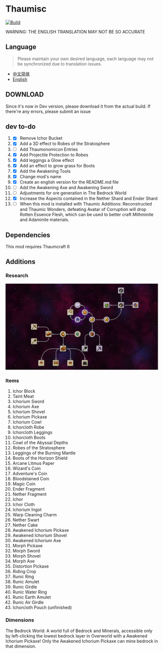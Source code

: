 # Thaumisc

 [![Build](https://github.com/KELETU66666/keletupack/actions/workflows/main.yml/badge.svg?branch=backport)](https://github.com/KELETU66666/keletupack/actions/workflows/main.yml)

WARNING: THE ENGLISH TRANSLATION MAY NOT BE SO ACCURATE

## Language
> Please maintain your own desired language, each language may not be synchronized due to translation issues.


- [中文简体](./README.md)
- [English](./doc/en_us/README.md)

## DOWNLOAD

Since it's now in Dev version, please download it from the actual build. If there're any errors, please submit an issue

## dev to-do

1. - [x] Remove Ichor Bucket
2. - [x] Add a 3D effect to Robes of the Stratosphere
3. - [ ] Add Thaumonomicon Entries
4. - [x] Add Projectile Protection to Robes
5. - [x] Add leggings a Glow effect
6. - [x] Add an effect to grow grass for Boots
7. - [x] Add the Awakening Tools
8. - [x] Change mod's name
9. - [x] Create an english version for the README.md file
10. - [ ] Add the Awakening Axe and Awakening Sword
11. - [ ] Adjustments for ore generation in The Bedrock World
12. - [x] Increase the Aspects contained in the Nether Shard and Ender Shard
13. - [ ] When this mod is installed with Thaumic Additions: Reconstructed and Thaumic Wonders, defeating Avatar of Corruption will drop Rotten Essence Flesh, which can be used to better craft Mithminite and Adaminite materials.

## Dependencies

This mod requires Thaumcraft 6

## Additions

### Research

![Research](./image/Research.png)

### Items

1. Ichor Block
2. Taint Meat
3. Ichorium Sword
4. Ichorium Axe
5. Ichorium Shovel
6. Ichorium Pickaxe
7. Ichorium Cowl
8. Ichorcloth Robe
9. Ichorcloth Leggings
10. Ichorcloth Boots
11. Cowl of the Abyssal Depths
12. Robes of the Stratosphere
13. Leggings of the Burning Mantle
14. Boots of the Horizon Shield
15. Arcane Litmus Paper
16. Wizard's Coin
17. Adventure's Coin
18. Bloodstained Coin
19. Magic Coin
20. Ender Fragment
21. Nether Fragment
22. Ichor
23. Ichor Cloth
24. Ichorium Ingot
25. Warp Cleaning Charm
26. Nether Swart
27. Nether Cake
28. Awakened Ichorium Pickaxe
29. Awakened Ichorium Shovel
30. Awakened Ichorium Axe
31. Morph Pickaxe
32. Morph Sword
33. Morph Shovel
34. Morph Axe
35. Distortion Pickaxe
36. Riding Crop
37. Runic Ring
38. Runic Amulet
39. Runic Girdle
40. Runic Water Ring
41. Runic Earth Amulet
42. Runic Air Girdle
43. Ichorcloth Pouch (unfinished)

### Dimensions

The Bedrock World: A world full of Bedrock and Minerals, accessible only by left-clicking the lowest bedrock layer in Overworld with a Awakened Ichorium Pickaxe! Only the Awakened Ichorium Pickaxe can mine bedrock in that dimension.
